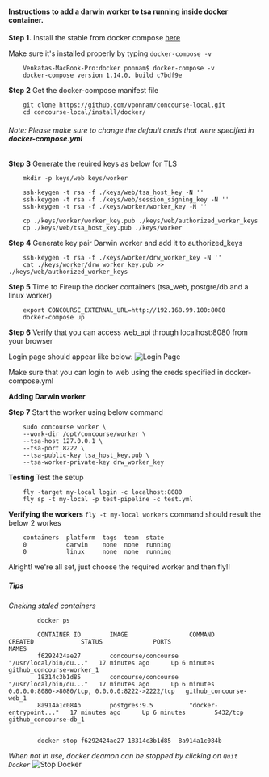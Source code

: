 #### Instructions to add a darwin worker to tsa running inside docker container.

**Step 1.** Install the stable from docker compose [here](https://docs.docker.com/docker-for-mac/install/#what-to-know-before-you-install)

Make sure it's installed properly by typing `docker-compose -v`

		Venkatas-MacBook-Pro:docker ponnam$ docker-compose -v
		docker-compose version 1.14.0, build c7bdf9e
		
**Step 2** Get the docker-compose manifest file

		git clone https://github.com/vponnam/concourse-local.git
		cd concourse-local/install/docker/
		
###### Note: Please make sure to change the default creds that were specifed in **docker-compose.yml**

**Step 3** Generate the reuired keys as below for TLS

		mkdir -p keys/web keys/worker

		ssh-keygen -t rsa -f ./keys/web/tsa_host_key -N ''
		ssh-keygen -t rsa -f ./keys/web/session_signing_key -N ''
		ssh-keygen -t rsa -f ./keys/worker/worker_key -N ''

		cp ./keys/worker/worker_key.pub ./keys/web/authorized_worker_keys
		cp ./keys/web/tsa_host_key.pub ./keys/worker
		

**Step 4** Generate key pair Darwin worker and add it to authorized_keys

		ssh-keygen -t rsa -f ./keys/worker/drw_worker_key -N ''
		cat ./keys/worker/drw_worker_key.pub >> ./keys/web/authorized_worker_keys

**Step 5** Time to Fireup the docker containers (tsa_web, postgre/db and a linux worker)

		export CONCOURSE_EXTERNAL_URL=http://192.168.99.100:8080
		docker-compose up
		
**Step 6** Verify that you can access web_api through localhost:8080 from your browser

Login page should appear like below: 
![Login Page](/concourse-local/install/images/UI_ScreenShot.png "Logo Title Text 1")

Make sure that you can login to web using the creds specified in docker-compose.yml

**Adding Darwin worker**
		
**Step 7** Start the worker using below command
		
		sudo concourse worker \
		--work-dir /opt/concourse/worker \
		--tsa-host 127.0.0.1 \
		--tsa-port 8222 \
		--tsa-public-key tsa_host_key.pub \
		--tsa-worker-private-key drw_worker_key

**Testing** Test the setup

		fly -target my-local login -c localhost:8080
		fly sp -t my-local -p test-pipeline -c test.yml

**Verifying the workers** `fly -t my-local workers` command should result the below 2 workes
	
		containers  platform  tags  team  state
		0           darwin    none  none  running
		0           linux     none  none  running
	
Alright! we're all set, just choose the required worker and then fly!!

##### Tips

*Cheking staled containers*
	
			docker ps
			
			CONTAINER ID        IMAGE                 COMMAND                  CREATED             STATUS              PORTS                                            NAMES
			f6292424ae27        concourse/concourse   "/usr/local/bin/du..."   17 minutes ago      Up 6 minutes                                                         github_concourse-worker_1
			18314c3b1d85        concourse/concourse   "/usr/local/bin/du..."   17 minutes ago      Up 6 minutes        0.0.0.0:8080->8080/tcp, 0.0.0.0:8222->2222/tcp   github_concourse-web_1
			8a914a1c084b        postgres:9.5          "docker-entrypoint..."   17 minutes ago      Up 6 minutes        5432/tcp                                         github_concourse-db_1


			docker stop f6292424ae27 18314c3b1d85  8a914a1c084b
			 
*When not in use, docker deamon can be stopped by clicking on `Quit Docker`*
![Stop Docker](/concourse-local/install/images/Docker_ScreenShot.png "Logo Title Text 1")